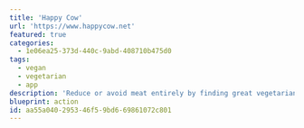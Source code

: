 ```yaml
---
title: 'Happy Cow'
url: 'https://www.happycow.net'
featured: true
categories:
  - 1e06ea25-373d-440c-9abd-408710b475d0
tags:
  - vegan
  - vegetarian
  - app
description: 'Reduce or avoid meat entirely by finding great vegetarian or vegan food all over the world.'
blueprint: action
id: aa55a040-2953-46f5-9bd6-69861072c801
---
```

